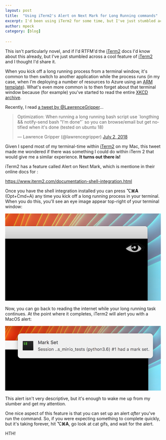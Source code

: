 ```yaml
---
layout: post
title:  "Using iTerm2's Alert on Next Mark for Long Running commands"
excerpt: I'd been using iTerm2 for some time, but I've just stumbled across the alerting feature and now use every time I deploy an ARM template for Azure.
author: mpeck
category: [blog]

---
```


This isn't particularly novel, and if I'd RTFM'd the [iTerm2][iterm2] docs I'd know about this already, but I've just stumbled across a cool feature of [iTerm2][iterm2] and I thought I'd share it.

When you kick off a long running process from a terminal window, it's common to then switch to another application while the process runs (in my case, when I'm deploying a number of resources to Azure using an [ARM template][arm-template]). What's even more common is to then forget about that terminal window because (for example) you've started to read the entire [XKCD archive][archive].

Recently, I read [a tweet by @LawrenceGripper][tweet]...

<blockquote class="twitter-tweet" data-lang="en"><p lang="en" dir="ltr">Optimization: When running a long running bash script use `longthing &amp;&amp; notify-send bash &quot;I&#39;m done&quot;` so you can browse/email but get notified when it&#39;s done (tested on ubuntu 18)</p>&mdash; Lawrence Gripper (@lawrencegripper) <a href="https://twitter.com/lawrencegripper/status/1013801227996598272?ref_src=twsrc%5Etfw">July 2, 2018</a></blockquote>
<script async src="https://platform.twitter.com/widgets.js" charset="utf-8"></script>

Given I spend most of my terminal-time within [iTerm2][iterm2] on my Mac, this tweet made me wondered if there was something I could do within iTerm 2 that would give me a similar experience. **It turns out there is!**

iTerm2 has a feature called Alert on Next Mark, which is mentione in their online docs for :

<https://www.iterm2.com/documentation-shell-integration.html>

Once you have the shell integration installed you can press **⌥⌘A** (Opt+Cmd+A) any time you kick off a long running process in your terminal. When you do this, you'll see an eye image appear top-right of your terminal window:

![](/images/mark-set.png)

Now, you can go back to reading the internet while your long running task continues. At the point where it completes, iTerm2 will alert you with a MacOS alert:

![](/images/mark-alert.png)

This alert isn't very descriptive, but it's enough to wake me up from my slumber and get my attention.

One nice aspect of this feature is that you can set up an alert *after* you've run the command. So, if you were expecting something to complete quickly, but it's taking forever, hit **⌥⌘A**, go look at cat gifs, and wait for the alert.

HTH!

[iterm2]: https://www.iterm2.com/
[archive]: https://xkcd.com/archive/
[arm-template]: https://docs.microsoft.com/en-us/azure/azure-resource-manager/resource-manager-create-first-template
[tweet]: https://twitter.com/lawrencegripper/status/1013801227996598272